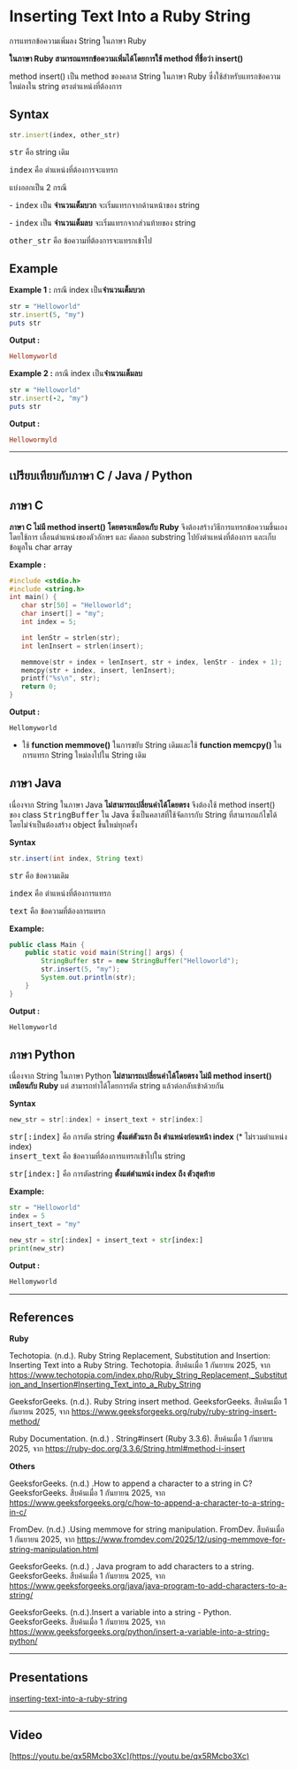 # Inserting Text Into a Ruby String
การแทรกข้อความเพิ่มลง String ในภาษา Ruby

**ในภาษา Ruby สามารถแทรกข้อความเพิ่มได้โดยการใช้ method ที่ชื่อว่า insert()**

method insert() เป็น method ของคลาส String ในภาษา Ruby ซึ่งใช้สำหรับแทรกข้อความใหม่ลงใน string ตรงตำแหน่งที่ต้องการ

## Syntax

```ruby
str.insert(index, other_str) 
```

<kbd>str</kbd> คือ string เดิม

<kbd>index</kbd> คือ ตำแหน่งที่ต้องการจะแทรก

แบ่งออกเป็น 2 กรณี

\- <kbd>index</kbd> เป็น **จำนวนเต็มบวก** จะเริ่มแทรกจากด้านหน้าของ string

\- <kbd>index</kbd> เป็น **จำนวนเต็มลบ** จะเริ่มแทรกจากส่วนท้ายของ string

<kbd>other\_str</kbd> คือ ข้อความที่ต้องการจะแทรกเข้าไป

## Example

**Example 1 :** กรณี index เป็น**จำนวนเต็มบวก**

```ruby
str = "Helloworld" 
str.insert(5, "my")
puts str 
```

**Output :**

```ruby
Hellomyworld 
```

**Example 2 :** กรณี index เป็น**จำนวนเต็มลบ**

```ruby
str = "Helloworld" 
str.insert(-2, "my")
puts str 
```

**Output :**

```ruby
Hellowormyld  
```

***

## เปรียบเทียบกับภาษา C / Java / Python

## ภาษา C

**ภาษา C ไม่มี method insert() โดยตรงเหมือนกับ Ruby** จึงต้องสร้างวิธีการแทรกข้อความขึ้นเอง โดยใช้การ เลื่อนตำแหน่งของตัวอักษร และ คัดลอก substring ไปยังตำแหน่งที่ต้องการ และเก็บข้อมูลใน char array

**Example :**
```c
#include <stdio.h>
#include <string.h>
int main() {
   char str[50] = "Helloworld";
   char insert[] = "my";
   int index = 5;

   int lenStr = strlen(str);
   int lenInsert = strlen(insert);

   memmove(str + index + lenInsert, str + index, lenStr - index + 1);
   memcpy(str + index, insert, lenInsert);
   printf("%s\n", str);
   return 0;
}
```
**Output :**

```c
Hellomyworld
```

* ใช้ **function memmove()** ในการขยับ String เดิมและใช้ **function memcpy()** ในการแทรก String ใหม่ลงไปใน String เดิม


## ภาษา Java

เนื่องจาก String ในภาษา Java **ไม่สามารถเปลี่ยนค่าได้โดยตรง** จึงต้องใช้ method insert() ของ class <kbd>StringBuffer</kbd> ใน Java ซึ่งเป็นคลาสที่ใช้จัดการกับ String ที่สามารถแก้ไขได้โดยไม่จำเป็นต้องสร้าง object ขึ้นใหม่ทุกครั้ง

**Syntax**

```java
str.insert(int index, String text)
```

<kbd>str</kbd> คือ ข้อความเดิม

<kbd>index</kbd> คือ ตำแหน่งที่ต้องการแทรก

<kbd>text</kbd> คือ ข้อความที่ต้องการแทรก

**Example:**

```java
public class Main {
    public static void main(String[] args) {
        StringBuffer str = new StringBuffer("Helloworld");
        str.insert(5, "my");
        System.out.println(str);
    }
}
```

**Output :**

```java
Hellomyworld 
```

## ภาษา Python

เนื่องจาก String ในภาษา Python **ไม่สามารถเปลี่ยนค่าได้โดยตรง ไม่มี method insert() เหมือนกับ Ruby** แต่ สามารถทำได้โดยการตัด string แล้วต่อกลับเข้าด้วยกัน

**Syntax**

```java
new_str = str[:index] + insert_text + str[index:]
```

<kbd>str\[:index]</kbd> คือ การตัด string **ตั้งแต่ตัวแรก ถึง ตำแหน่งก่อนหน้า index** (\* ไม่รวมตำแหน่ง index)\
<kbd>insert\_text</kbd> คือ ข้อความที่ต้องการแทรกเข้าไปใน string

<kbd>str\[index:]</kbd> คือ การตัดstring **ตั้งแต่ตำแหน่ง index ถึง ตัวสุดท้าย**

**Example:**

```python
str = "Helloworld"
index = 5
insert_text = "my"

new_str = str[:index] + insert_text + str[index:]
print(new_str) 
```

**Output :**

```python
Hellomyworld 
```

***

## References

**Ruby**

Techotopia. (n.d.). Ruby String Replacement, Substitution and Insertion: Inserting Text into a Ruby String. Techotopia. สืบค้นเมื่อ 1 กันยายน 2025, จาก https://www.techotopia.com/index.php/Ruby_String_Replacement,_Substitution_and_Insertion#Inserting_Text_into_a_Ruby_String

GeeksforGeeks. (n.d.). Ruby String insert method. GeeksforGeeks. สืบค้นเมื่อ 1 กันยายน 2025, จาก https://www.geeksforgeeks.org/ruby/ruby-string-insert-method/

Ruby Documentation. (n.d.) . String#insert (Ruby 3.3.6). สืบค้นเมื่อ 1 กันยายน 2025, จาก https://ruby-doc.org/3.3.6/String.html#method-i-insert


**Others**

GeeksforGeeks. (n.d.) .How to append a character to a string in C? GeeksforGeeks. สืบค้นเมื่อ 1 กันยายน 2025, จาก https://www.geeksforgeeks.org/c/how-to-append-a-character-to-a-string-in-c/

FromDev. (n.d.) .Using memmove for string manipulation. FromDev. สืบค้นเมื่อ 1 กันยายน 2025, จาก https://www.fromdev.com/2025/12/using-memmove-for-string-manipulation.html 

GeeksforGeeks. (n.d.) . Java program to add characters to a string. GeeksforGeeks. สืบค้นเมื่อ 1 กันยายน 2025, จาก https://www.geeksforgeeks.org/java/java-program-to-add-characters-to-a-string/

GeeksforGeeks. (n.d.).Insert a variable into a string - Python. GeeksforGeeks. สืบค้นเมื่อ 1 กันยายน 2025, จาก https://www.geeksforgeeks.org/python/insert-a-variable-into-a-string-python/

***

## Presentations

[inserting-text-into-a-ruby-string](https://docs.google.com/presentation/d/1DY5siqHeZF-AFTbB6o60rhAtFYePgG4nB9RKn8YCgyE/edit?usp=sharing)


***

## Video 

[https://youtu.be/qx5RMcbo3Xc](https://youtu.be/qx5RMcbo3Xc)


